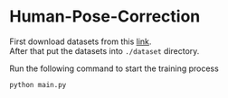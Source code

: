 
# Human-Pose-Correction

First download datasets from this [link](https://drive.google.com/drive/folders/16zYdV5Uk6hzPXuCUJ_TcC6jM4YIiER24?usp=sharing). </br>
After that put the datasets into `./dataset` directory.

Run the following command to start the training process

```
python main.py

```
